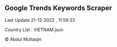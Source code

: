

## Google Trends Keywords Scraper 
 
Last Update 21-12-2022 , 11:59:33

Country List :
VIETNAM.json



© Abdul Muttaqin 
